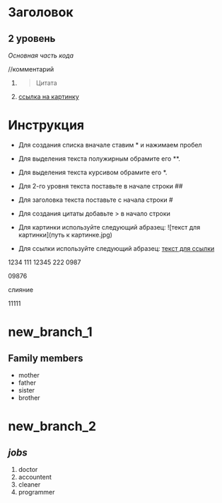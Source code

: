 # Заголовок 

## 2 уровень

*Основная часть кода*

//комментарий

1. > Цитата

2. [ссылка на картинку](https://host-base.ru/wp-content/uploads/1/7/c/17c86d4f862234bbc3a2f0a432a9f850.jpeg)

# **Инструкция**

* Для создания списка вначале ставим * и нажимаем пробел

* Для выделения текста полужирным обрамите его **.

* Для выделения текста курсивом обрамите его *.

* Для 2-го уровня текста поставьте в начале строки ##

* Для заголовка текста поставьте с начала строки #

* Для создания цитаты добавьте > в начало строки

* Для картинки используйте следующий абразец: ![текст для картинки](путь к картинке.jpg)

* Для ссылки используйте следующий абразец: [текст для ссылки](ссылка)

1234
111
12345
222
0987

09876

слияние

11111

# new_branch_1
## **Family members**
* mother
* father
* sister
* brother

# new_branch_2
## *jobs*
1. doctor
2. accountent
3. cleaner
4. programmer 
